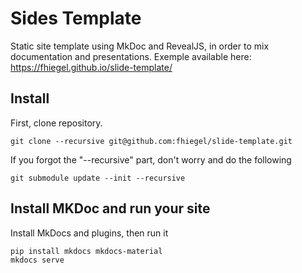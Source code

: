 # Sides Template

Static site template using MkDoc and RevealJS, in order to mix documentation and presentations.
Exemple available here: https://fhiegel.github.io/slide-template/

## Install

First, clone repository.

    git clone --recursive git@github.com:fhiegel/slide-template.git
    
If you forgot the "--recursive" part, don't worry and do the following

    git submodule update --init --recursive

## Install MKDoc and run your site

Install MkDocs and plugins, then run it

    pip install mkdocs mkdocs-material
    mkdocs serve
